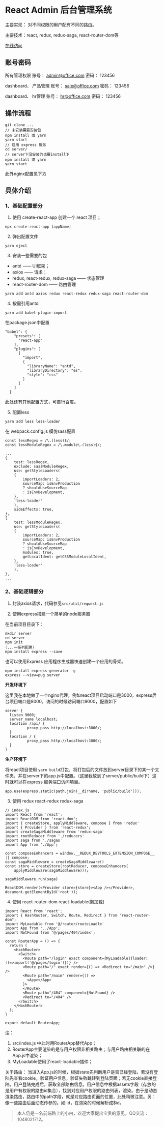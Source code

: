 # React Admin 后台管理系统

主要实现： 对不同权限的用户配有不同的路由。

主要技术：react, redux, redux-saga, react-router-dom等

[在线访问](http://114.116.188.178:3000/#/login)

## 账号密码

所有管理权限
账号： admin@office.com 
密码： 123456

dashboard、 产品管理
账号： sale@office.com
密码： 123456

dashboard、 hr管理
账号： hr@office.com
密码： 123456

## 操作流程

```
git clone ...
// 未安装需要安装包
npm install 或 yarn
yarn start
// 启用 express 服务
cd server/
// server下没安装的也要install下
npm install 或 yarn 
yarn start
```

此外nginx配置见下方

## 具体介绍

### 1、基础配置部分

1. 使用 create-react-app 创建一个 react 项目；

```
npx create-react-app [appName]
```

2. 弹出配置文件

```
yarn eject
```

3. 安装一些需要的包

- antd —— UI框架；
- axios —— 请求；
- redux, react-redux, redux-saga —— 状态管理
- react-router-dom —— 路由管理

```
yarn add antd axios redux react-redux redux-saga react-router-dom
```

4. 按需引用antd

```
yarn add babel-plugin-import
```

在package.json中配置

```
"babel": {
    "presets": [
      "react-app"
    ],
    "plugins": [
      [
        "import",
        {
          "libraryName": "antd",
          "libraryDirectory": "es",
          "style": "css"
        }
      ]
    ]
  }
```

此处还有其他配置方式，可自行百度。

5. 配置less

```
yarn add less less-loader
```

在 webpack.config.js 模仿sass配置

```
const lessRegex = /\.(less)$/;
const lessModuleRegex = /\.module\.(less)$/;

...
{
    test: lessRegex,
    exclude: sassModuleRegex,
    use: getStyleLoaders(
    {
        importLoaders: 2,
        sourceMap: isEnvProduction
        ? shouldUseSourceMap
        : isEnvDevelopment,
    },
    'less-loader'
    ),
    sideEffects: true,
},
{
    test: lessModuleRegex,
    use: getStyleLoaders(
    {
        importLoaders: 2,
        sourceMap: isEnvProduction
        ? shouldUseSourceMap
        : isEnvDevelopment,
        modules: true,
        getLocalIdent: getCSSModuleLocalIdent,
    },
    'less-loader'
    ),
},
...

```

### 2、基础逻辑部分

1. 封装axios请求，代码参见```src/util/request.js```

2. 使用express搭建一个简单的node服务器

在当前项目目录下：

```
mkdir server
cd server
npm init
(...一系列配置)
npm install express --save
```

也可以使用Express 应用程序生成器快速创建一个应用的骨架。

```
npm install express-generator -g
express --view=pug server
```

**开发环境下**

这里我在本地做了一个nginx代理，例如react项目启动端口是3000，express后台项目端口是8000，访问的时候访问端口9000，配置如下

```
server {
  listen 9000;
  server_name localhost;
  location /api/ {
          proxy_pass http://localhost:8000/;
  }
  location / {
          proxy_pass http://localhost:3000/;
  }
}
```

**生产环境下**

将react项目使用 ```yarn build```打包，将打包后的文件放到server目录下的某一个文件夹，并在server下的app.js中配置。（这里我放到了server/public/build下）这时就可以在express 服务端口访问项目。

```
app.use(express.static(path.join(__dirname, 'public/build')));
```


3. 使用 redux react-redux redux-saga

```
// index.js
import React from 'react';
import ReactDOM from 'react-dom';
import { createStore, applyMiddleware, compose } from 'redux'
import { Provider } from 'react-redux';
import createSagaMiddleware from 'redux-saga'
import rootReducer from './reducers'
import saga from './sagas'
import App from './App';

const composeEnhancers = window.__REDUX_DEVTOOLS_EXTENSION_COMPOSE__ || compose;
const sagaMiddleware = createSagaMiddleware()
const store = createStore(rootReducer, composeEnhancers(
    applyMiddleware(sagaMiddleware)));

sagaMiddleware.run(saga)

ReactDOM.render(<Provider store={store}><App /></Provider>, document.getElementById('root'));
```

4. 使用 react-router-dom react-loadable(懒加载)

```
import React from 'react';
import { HashRouter, Switch, Route, Redirect } from "react-router-dom";
import MyLoadable from '@/router/routeLoadle'
import App from '../App';
import NotFound from '@/pages/404/index';

const RouterApp = () => {
  return (
    <HashRouter>
      <Switch>
        <Route path="/login" exact component={MyLoadable({loader: ()=>import('@/pages/login')})} />
        <Route path="/" exact render={() => <Redirect to="/main" />} />
        <Route path="/main" render={() =>
          <App></App>
        }>
        </Route>
        <Route path="/404" component={NotFound} />
        <Redirect to="/404" />
      </Switch>
    </HashRouter>
  );
}

export default RouterApp;
```
  注： 
  1. src/index.js 中此时用RouterApp替代App；
  2. RouterApp主要渲染的是与用户权限非相关路由；与用户路由相关联的在App.js中渲染；
  3. MyLoadable使用了react-loadable插件；

关于路由：
当进入App.js的时候，根据state先判断用户是否已经登陆，若没有登陆先查看cookie，验证用户信息，验证失败跳转到登陆页面；若无cookie直接登陆。用户登陆完成后，获取全部路由信息。用户信息中根据assets字段（存放的是用户有权限的路由id集合），找到对应用户权限的路由列表，渲染。由于是动态渲染路由，路由中的path字段，就是对应路由页面的位置，此处稍微注意。另：像一些路由后面动态传参的，如:id，在渲染的时候解析成$id。

> 本人仍是一名前端路上的小白，欢迎大家提出宝贵的意见。QQ交流： 1048021712。